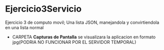 # Ejercicio3Servicio
Ejercicio 3 de computo movil; Una lista JSON, manejandola y convirtiendola en una lista normal
- CARPETA **Capturas de Pantalla** se visualizara la aplicacion en formato jpg(PODRIA NO FUNCIONAR POR EL SERVIDOR TEMPORAL)
